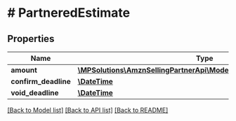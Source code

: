 # # PartneredEstimate

## Properties

Name | Type | Description | Notes
------------ | ------------- | ------------- | -------------
**amount** | [**\MPSolutions\AmznSellingPartnerApi\Models\FulfillmentInbound\Amount**](Amount.md) |  |
**confirm_deadline** | [**\DateTime**](\DateTime.md) |  | [optional]
**void_deadline** | [**\DateTime**](\DateTime.md) |  | [optional]

[[Back to Model list]](../../README.md#models) [[Back to API list]](../../README.md#endpoints) [[Back to README]](../../README.md)
